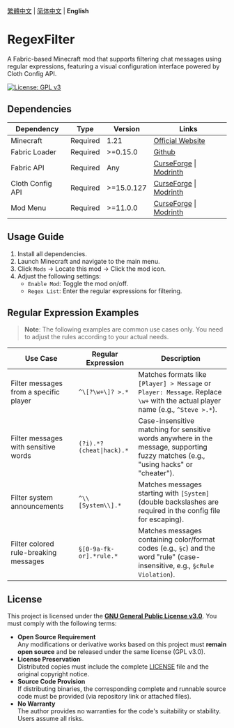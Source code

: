 [繁體中文](./README_TW.md) | [简体中文](./README.md) | **English**

# RegexFilter

A Fabric-based Minecraft mod that supports filtering chat messages using regular
expressions, featuring a visual configuration interface powered by Cloth Config
API.

[![License: GPL v3](https://img.shields.io/badge/License-GPLv3-blue.svg)](https://www.gnu.org/licenses/gpl-3.0)

## Dependencies

| Dependency       | Type     | Version    | Links                                                                                                                            |
| ---------------- | -------- | ---------- | -------------------------------------------------------------------------------------------------------------------------------- |
| Minecraft        | Required | 1.21       | [Official Website](https://www.minecraft.net/)                                                                                   |
| Fabric Loader    | Required | >=0.15.0   | [Github](https://github.com/FabricMC/fabric-loader)                                                                              |
| Fabric API       | Required | Any        | [CurseForge](https://www.curseforge.com/minecraft/mc-mods/fabric-api) &#124; [Modrinth](https://modrinth.com/mod/fabric-api)     |
| Cloth Config API | Required | >=15.0.127 | [CurseForge](https://www.curseforge.com/minecraft/mc-mods/cloth-config) &#124; [Modrinth](https://modrinth.com/mod/cloth-config) |
| Mod Menu         | Required | >=11.0.0   | [CurseForge](https://www.curseforge.com/minecraft/mc-mods/modmenu) &#124; [Modrinth](https://modrinth.com/mod/modmenu)           |

## Usage Guide

1. Install all dependencies.
2. Launch Minecraft and navigate to the main menu.
3. Click `Mods` → Locate this mod → Click the mod icon.
4. Adjust the following settings:
   - `Enable Mod`: Toggle the mod on/off.
   - `Regex List`: Enter the regular expressions for filtering.

## Regular Expression Examples

> **Note**: The following examples are common use cases only. You need to adjust
> the rules according to your actual needs.

| Use Case                               | Regular Expression       | Description                                                                                                                         |
| -------------------------------------- | ------------------------ | ----------------------------------------------------------------------------------------------------------------------------------- |
| Filter messages from a specific player | `^\[?\w+\]? >.*`         | Matches formats like `[Player] > Message` or `Player: Message`. Replace `\w+` with the actual player name (e.g., `^Steve >.*`).     |
| Filter messages with sensitive words   | `(?i).*?(cheat\|hack).*` | Case-insensitive matching for sensitive words anywhere in the message, supporting fuzzy matches (e.g., "using hacks" or "cheater"). |
| Filter system announcements            | `^\\[System\\].*`        | Matches messages starting with `[System]` (double backslashes are required in the config file for escaping).                        |
| Filter colored rule-breaking messages  | `§[0-9a-fk-or].*rule.*`  | Matches messages containing color/format codes (e.g., `§c`) and the word "rule" (case-insensitive, e.g., `§cRule Violation`).       |

## License

This project is licensed under the
**[GNU General Public License v3.0](LICENSE)**. You must comply with the
following terms:

- **Open Source Requirement**  
  Any modifications or derivative works based on this project must **remain open
  source** and be released under the same license (GPL v3.0).
- **License Preservation**  
  Distributed copies must include the complete [LICENSE](LICENSE) file and the
  original copyright notice.
- **Source Code Provision**  
  If distributing binaries, the corresponding complete and runnable source code
  must be provided (via repository link or attached files).
- **No Warranty**  
  The author provides no warranties for the code's suitability or stability.
  Users assume all risks.
